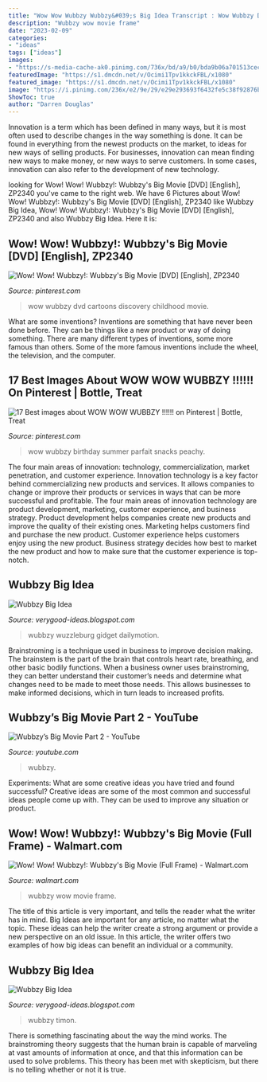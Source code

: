 ```yaml
---
title: "Wow Wow Wubbzy Wubbzy&#039;s Big Idea Transcript : Wow Wubbzy Dvd Cartoons Discovery Childhood Movie"
description: "Wubbzy wow movie frame"
date: "2023-02-09"
categories:
- "ideas"
tags: ["ideas"]
images:
- "https://s-media-cache-ak0.pinimg.com/736x/bd/a9/b0/bda9b06a701513cecd0aee39e19e2246.jpg"
featuredImage: "https://s1.dmcdn.net/v/Ocimi1Tpv1kkckFBL/x1080"
featured_image: "https://s1.dmcdn.net/v/Ocimi1Tpv1kkckFBL/x1080"
image: "https://i.pinimg.com/236x/e2/9e/29/e29e293693f6432fe5c38f92876b5132--wow-wow-wubbzy-cartoons.jpg"
ShowToc: true
author: "Darren Douglas"
---
```



Innovation is a term which has been defined in many ways, but it is most often used to describe changes in the way something is done. It can be found in everything from the newest products on the market, to ideas for new ways of selling products. For businesses, innovation can mean finding new ways to make money, or new ways to serve customers. In some cases, innovation can also refer to the development of new technology.

	

		
looking for Wow! Wow! Wubbzy!: Wubbzy&#039;s Big Movie [DVD] [English], ZP2340 you've came to the right web. We have 6 Pictures about Wow! Wow! Wubbzy!: Wubbzy&#039;s Big Movie [DVD] [English], ZP2340 like Wubbzy Big Idea, Wow! Wow! Wubbzy!: Wubbzy&#039;s Big Movie [DVD] [English], ZP2340 and also Wubbzy Big Idea. Here it is:
		
    
## Wow! Wow! Wubbzy!: Wubbzy&#039;s Big Movie [DVD] [English], ZP2340

<img loading=lazy src="https://i.pinimg.com/236x/e2/9e/29/e29e293693f6432fe5c38f92876b5132--wow-wow-wubbzy-cartoons.jpg" onerror="this.onerror=null;this.src='https://tse4.mm.bing.net/th?id=OIP.ZMaG6SftJk0Jj1VST73E6wAAAA&amp;pid=15.1';" alt="Wow! Wow! Wubbzy!: Wubbzy&#039;s Big Movie [DVD] [English], ZP2340">

_Source: pinterest.com_

>wow wubbzy dvd cartoons discovery childhood movie. 

	

What are some inventions?
Inventions are something that have never been done before. They can be things like a new product or way of doing something. There are many different types of inventions, some more famous than others. Some of the more famous inventions include the wheel, the television, and the computer.

    
## 17 Best Images About WOW WOW WUBBZY !!!!!! On Pinterest | Bottle, Treat

<img loading=lazy src="https://s-media-cache-ak0.pinimg.com/736x/bd/a9/b0/bda9b06a701513cecd0aee39e19e2246.jpg" onerror="this.onerror=null;this.src='https://tse4.mm.bing.net/th?id=OIP.PmIVqDtjjXUmf7WYVoMHCgHaJ3&amp;pid=15.1';" alt="17 Best images about WOW WOW WUBBZY !!!!!! on Pinterest | Bottle, Treat">

_Source: pinterest.com_

>wow wubbzy birthday summer parfait snacks peachy. 

	

The four main areas of innovation: technology, commercialization, market penetration, and customer experience.
Innovation technology is a key factor behind commercializing new products and services. It allows companies to change or improve their products or services in ways that can be more successful and profitable. The four main areas of innovation technology are product development, marketing, customer experience, and business strategy. Product development helps companies create new products and improve the quality of their existing ones. Marketing helps customers find and purchase the new product. Customer experience helps customers enjoy using the new product. Business strategy decides how best to market the new product and how to make sure that the customer experience is top-notch.

    
## Wubbzy Big Idea

<img loading=lazy src="https://s1.dmcdn.net/v/Ocimi1Tpv1kkckFBL/x1080" onerror="this.onerror=null;this.src='https://tse4.mm.bing.net/th?id=OIP.egnDxRDuLBR6G1l1WRLP9AHaFj&amp;pid=15.1';" alt="Wubbzy Big Idea">

_Source: verygood-ideas.blogspot.com_

>wubbzy wuzzleburg gidget dailymotion. 

	

Brainstroming is a technique used in business to improve decision making. The brainstem is the part of the brain that controls heart rate, breathing, and other basic bodily functions. When a business owner uses brainstroming, they can better understand their customer’s needs and determine what changes need to be made to meet those needs. This allows businesses to make informed decisions, which in turn leads to increased profits.

    
## Wubbzy’s Big Movie Part 2 - YouTube

<img loading=lazy src="https://i.ytimg.com/vi/DrIzwpEOryY/maxresdefault.jpg" onerror="this.onerror=null;this.src='https://tse2.mm.bing.net/th?id=OIP.3Rlp4E-aq0Kns4zwHCwrGwHaEK&amp;pid=15.1';" alt="Wubbzy’s Big Movie Part 2 - YouTube">

_Source: youtube.com_

>wubbzy. 

	

Experiments: What are some creative ideas you have tried and found successful?
Creative ideas are some of the most common and successful ideas people come up with. They can be used to improve any situation or product.

    
## Wow! Wow! Wubbzy!: Wubbzy&#039;s Big Movie (Full Frame) - Walmart.com

<img loading=lazy src="https://i5.walmartimages.com/asr/7b7a0ae3-f6cf-4b4d-9bdc-77abb04f7832_1.89e4b2917621a9dd7022b44090da5be1.jpeg?odnHeight=450&amp;odnWidth=450&amp;odnBg=FFFFFF" onerror="this.onerror=null;this.src='https://tse1.mm.bing.net/th?id=OIP.qgpyHqeSpTQzMp6fpwfGGQAAAA&amp;pid=15.1';" alt="Wow! Wow! Wubbzy!: Wubbzy&#039;s Big Movie (Full Frame) - Walmart.com">

_Source: walmart.com_

>wubbzy wow movie frame. 

	

The title of this article is very important, and tells the reader what the writer has in mind.
Big Ideas are important for any article, no matter what the topic. These ideas can help the writer create a strong argument or provide a new perspective on an old issue. In this article, the writer offers two examples of how big ideas can benefit an individual or a community.

    
## Wubbzy Big Idea

<img loading=lazy src="https://i.ytimg.com/vi/13QUiUGeuho/maxresdefault.jpg" onerror="this.onerror=null;this.src='https://tse2.mm.bing.net/th?id=OIP.IGAivEaA7R4gdT9eqUHPhQHaEK&amp;pid=15.1';" alt="Wubbzy Big Idea">

_Source: verygood-ideas.blogspot.com_

>wubbzy timon. 

	

There is something fascinating about the way the mind works. The brainstroming theory suggests that the human brain is capable of marveling at vast amounts of information at once, and that this information can be used to solve problems. This theory has been met with skepticism, but there is no telling whether or not it is true.

